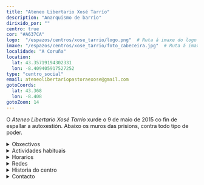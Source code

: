 ```yaml
---
title: "Ateneo Libertario Xosé Tarrío"
description: "Anarquismo de barrio"
dirixido_por: ""
centro: true
cor: "#A637CA"
logo:  "/espazos/centros/xose_tarrio/logo.png"  # Ruta á imaxe do logo
imaxe: "/espazos/centros/xose_tarrio/foto_cabeceira.jpg"  # Ruta á imaxe de fondo
localidade: "A Coruña"
location:
  lat: 43.35719194302331
  lon: -8.409405917527252
type: "centro_social"
email: ateneolibertariopastoraexose@gmail.com
gotoCoords:
  lat: 43.368
  lon: -8.408
gotoZoom: 14
---
```

O *Ateneo Libertario Xosé Tarrío* xurde o 9 de maio de 2015 co fin de espallar a autoxestión.
Abaixo os muros das prisions, contra todo tipo de poder.

<details>
  <summary>Obxectivos</summary>
  <ul>
    <li>Obxectivo 1</li>
    <li>Obxectivo 2</li>
    <li>Obxectivo 3</li>
  </ul>
</details>

<details>
  <summary>Actividades habituais</summary>
  <p>No Centro Social organizamos unha ampla variedade de actividades:</p>
  <ul>
    <li>Talleres</li>
    <li>Charlas</li>
    <li>Proxeccións</li>
    <li>Xuntanzas</li>
  </ul>
</details>

<details>
  <summary>Horarios</summary>
  <p>Os horarios habituais do centro son os seguintes:</p>
  <ul>
    <li><strong>Luns a venres:</strong> 16:00 - 21:00.</li>
    <li><strong>Sábados:</strong> 10:00 - 14:00 e 16:00 - 20:00.</li>
    <li><strong>Domingos:</strong> Pechado, excepto para eventos programados.</li>
  </ul>
</details>

<details>
  <summary>Redes</summary>
  <p>Coñécenos a través de:</p>
  <ul>
    <li>Instragram</li>
    <li>Twiter/X</li>
    <li>Facebook</li>
    <li>Bluesky</li>
  </ul>
</details>

<details>
  <summary>Historia do centro</summary>
  <p></p>
</details>

<details>
  <summary>Contacto</summary>
  <p>Podes contactar connosco a través de:</p>
  <ul>
    <li>Email: contacto@email.com</li>
    <li>Teléfono: 111 111 111</li>
    <li>Enderezo: - </li>
  </ul>
</details>